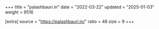 +++
title = "palashbauri.in"
date = "2022-03-22"
updated = "2025-01-03"
weight = 9516

[extra]
source = "https://palashbauri.in/"
ratio = 48
size = 9
+++
